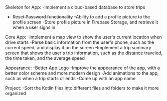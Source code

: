 Skeleton for App:
-Implement a cloud-based database to store trips
- ~~Reset Password functionality~~
-Ability to add a profile picture to the profile screen
-Store profile picture in Firebase Storage, and retrieve it when a user signs in

Core App:
-Implement a map view to show the user's current location when drive starts
-Parse basic information from the user's phone, such as the current speed, and display it on the screen
-Implement a trip summary screen that shows the user's trip information, such as the distance traveled, 
the time taken, and the average speed

Appearance:
-Better App Logo
-Improve the appearance of the app, with a better color scheme and more modern design
-Add animations to the app, such as when a trip starts or ends
-Come up with an app name

Project:
-Sort the Kotlin files into different files and folders to make it more organized
